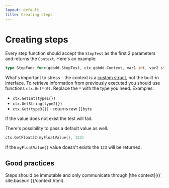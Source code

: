 ```yaml
---
layout: default
title: Creating steps
---
```


# Creating steps

Every step function should accept the `StepTest` as the first 2 parameters and returns the `Context`. Here's an example:

```go
type StepFunc func(gobdd.StepTest, ctx gobdd.Context, var1 int, var2 string)
```

What's important to stress - the context is a [custom struct](https://github.com/go-bdd/gobdd/tree/master/context), not the built-in interface.
To retrieve information from previously executed you should use functions `ctx.Get*(0)`. Replace the `*` with the type you need. Examples:

* `ctx.GetInt(type1{})`
* `ctx.GetString(type2{})`
* `ctx.Get(type3{})` - returns raw `[]byte`

If the value does not exist the test will fail.

There's possibility to pass a default value as well.

```go
ctx.GetFloat32(myFloatValue{}, 123)
```

If the `myFloatValue{}` value doesn't exists the `123` will be returned.

## Good practices

Steps should be immutable and only communicate through [the context]({{ site.baseurl }}/context.html).
